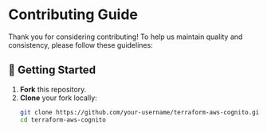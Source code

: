 # Contributing Guide

Thank you for considering contributing! To help us maintain quality and consistency, please follow these guidelines:

## 🚀 Getting Started

1. **Fork** this repository.
2. **Clone** your fork locally:
   ```bash
   git clone https://github.com/your-username/terraform-aws-cognito.git
   cd terraform-aws-cognito
